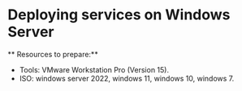 # Deploying services on Windows Server

** Resources to prepare:**
- Tools: VMware Workstation Pro (Version 15).
- ISO: windows server 2022, windows 11, windows 10, windows 7.
